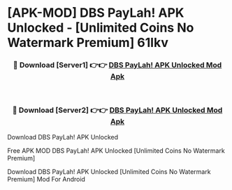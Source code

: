 # [APK-MOD] DBS PayLah! APK Unlocked - [Unlimited Coins No Watermark Premium] 61lkv



<div align="center">
<h3>🔴 Download [Server1] 👉👉 <a href="https://momento.my/?title=DBS_PayLah!_APK_Unlocked">DBS PayLah! APK Unlocked Mod Apk</a></h3><br>

<h3>🔴 Download [Server2] 👉👉 <a href="https://momento.my/?title=DBS_PayLah!_APK_Unlocked">DBS PayLah! APK Unlocked Mod Apk</a></h3>
</div>



Download DBS PayLah! APK Unlocked 

Free APK MOD DBS PayLah! APK Unlocked [Unlimited Coins No Watermark Premium]

Download DBS PayLah! APK Unlocked [Unlimited Coins No Watermark Premium] Mod For Android

